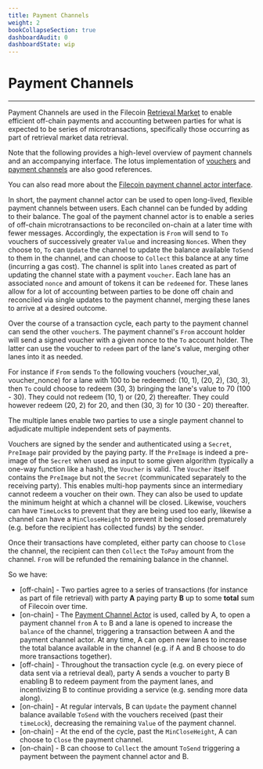 ```yaml
---
title: Payment Channels
weight: 2
bookCollapseSection: true
dashboardAudit: 0
dashboardState: wip
---
```


# Payment Channels
---

Payment Channels are used in the Filecoin [Retrieval Market](retrieval_market) to enable efficient off-chain payments and accounting between parties for what is expected to be series of microtransactions, specifically those occurring as part of retrieval market data retrieval.

Note that the following provides a high-level overview of payment channels and an accompanying interface. The lotus implementation of [vouchers](https://github.com/filecoin-project/lotus/blob/master/chain/types/voucher.go) and [payment channels](https://github.com/filecoin-project/lotus/tree/master/paych) are also good references.

You can also read more about the [Filecoin payment channel actor interface](payment_channel_actor).

In short, the payment channel actor can be used to open long-lived, flexible payment channels between users. Each channel can be funded by adding to their balance. 
The goal of the payment channel actor is to enable a series of off-chain microtransactions to be reconciled on-chain at a later time with fewer messages. Accordingly, the expectation is `From` will send to `To` vouchers of successively greater `Value` and increasing `Nonce`s. When they choose to, `To` can `Update` the channel to update the balance available `ToSend` to them in the channel, and can choose to `Collect` this balance at any time (incurring a gas cost).
The channel is split into `lane`s created as part of updating the channel state with a payment `voucher`. Each lane has an associated `nonce` and amount of tokens it can be `redeemed` for. These lanes allow for a lot of accounting between parties to be done off chain and reconciled via single updates to the payment channel, merging these lanes to arrive at a desired outcome.

Over the course of a transaction cycle, each party to the payment channel can send the other `voucher`s. The payment channel's  `From` account holder will send a signed voucher with a given nonce to the `To` account holder. The latter can use the voucher to `redeem` part of the lane's value, merging other lanes into it as needed.

For instance if `From` sends `To` the following vouchers (voucher_val, voucher_nonce) for a lane with 100 to be redeemed: (10, 1), (20, 2), (30, 3), then `To` could choose to redeem (30, 3) bringing the lane's value to 70 (100 - 30). They could not redeem (10, 1) or (20, 2) thereafter. They could however redeem (20, 2) for 20, and then (30, 3) for 10 (30 - 20) thereafter.

The multiple lanes enable two parties to use a single payment channel to adjudicate multiple independent sets of payments.

Vouchers are signed by the sender and authenticated using a `Secret`, `PreImage` pair provided by the paying party. If the `PreImage` is indeed a pre-image of the `Secret` when used as input to some given algorithm (typically a one-way function like a hash), the `Voucher` is valid. The `Voucher` itself contains the `PreImage` but not the `Secret` (communicated separately to the receiving party). This enables multi-hop payments since an intermediary cannot redeem a voucher on their own. They can also be used to update the minimum height at which a channel will be closed. Likewise, vouchers can have `TimeLock`s to prevent that they are being used too early, likewise a channel can have a `MinCloseHeight` to prevent it being closed prematurely (e.g. before the recipient has collected funds) by the sender.

Once their transactions have completed, either party can choose to `Close` the channel, the recipient can then `Collect` the `ToPay` amount from the channel. `From` will be refunded the remaining balance in the channel.

So we have:

- \[off-chain\] - Two parties agree to a series of transactions (for instance as part of file retrieval) with party **A** paying party **B** up to some **total** sum of Filecoin over time.
- \[on-chain\] - The [Payment Channel Actor](payment_channel_actor.md) is used, called by A, to open a payment channel `from` A `to` B and a lane is opened to increase the `balance` of the channel, triggering a transaction between A and the payment channel actor.
At any time, A can open new lanes to increase the total balance available in the channel (e.g. if A and B choose to do more transactions together).
- \[off-chain\] - Throughout the transaction cycle (e.g. on every piece of data sent via a retrieval deal), party A sends a voucher to party B enabling B to redeem payment from the payment lanes, and incentivizing B to continue providing a service (e.g. sending more data along).
- \[on-chain\] - At regular intervals, B can `Update` the payment channel balance available `ToSend` with the vouchers received (past their `timeLock`), decreasing the remaining `Value` of the payment channel.
- \[on-chain\] - At the end of the cycle, past the `MinCloseHeight`, A can choose to `Close` the payment channel.
- \[on-chain\] - B can choose to `Collect` the amount `ToSend` triggering a payment between the payment channel actor and B.
